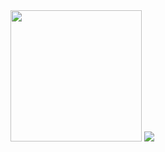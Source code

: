 <img height="210em" src="https://github-readme-stats.vercel.app/api?username=orewaee&show_icons=true&include_all_commits=true&count_private=true&bg_color=0d1117&title_color=ffb703&text_color=c9d1d9&icon_color=ffb703&hide_border=true" />
<img src="https://github-readme-stats.vercel.app/api/top-langs/?username=orewaee&layout=compact&bg_color=0d1117&title_color=ffb703&text_color=c9d1d9&hide_border=true">
